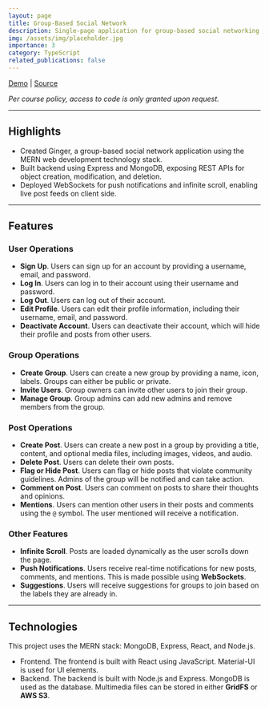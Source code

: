 ```yaml
---
layout: page
title: Group-Based Social Network
description: Single-page application for group-based social networking similar to Reddit, built with React and JavaScript
img: /assets/img/placeholder.jpg
importance: 3
category: TypeScript
related_publications: false
---
```


[Demo]() \| [Source](https://github.com/plasmas/Ginger)

_Per course policy, access to code is only granted upon request._

---

## Highlights

- Created Ginger, a group-based social network application using the MERN web development technology stack.
- Built backend using Express and MongoDB, exposing REST APIs for object creation, modification, and deletion.
- Deployed WebSockets for push notifications and infinite scroll, enabling live post feeds on client side.

---

## Features

### User Operations

- **Sign Up**. Users can sign up for an account by providing a username, email, and password.
- **Log In**. Users can log in to their account using their username and password.
- **Log Out**. Users can log out of their account.
- **Edit Profile**. Users can edit their profile information, including their username, email, and password.
- **Deactivate Account**. Users can deactivate their account, which will hide their profile and posts from other users.

### Group Operations

- **Create Group**. Users can create a new group by providing a name, icon, labels. Groups can either be public or private.
- **Invite Users**. Group owners can invite other users to join their group.
- **Manage Group**. Group admins can add new admins and remove members from the group.

### Post Operations

- **Create Post**. Users can create a new post in a group by providing a title, content, and optional media files, including images, videos, and audio.
- **Delete Post**. Users can delete their own posts.
- **Flag or Hide Post**. Users can flag or hide posts that violate community guidelines. Admins of the group will be notified and can take action.
- **Comment on Post**. Users can comment on posts to share their thoughts and opinions.
- **Mentions**. Users can mention other users in their posts and comments using the `@` symbol. The user mentioned will receive a notification.

### Other Features

- **Infinite Scroll**. Posts are loaded dynamically as the user scrolls down the page.
- **Push Notifications**. Users receive real-time notifications for new posts, comments, and mentions. This is made possible using **WebSockets**.
- **Suggestions**. Users will receive suggestions for groups to join based on the labels they are already in.

---

## Technologies

This project uses the MERN stack: MongoDB, Express, React, and Node.js.

- Frontend. The frontend is built with React using JavaScript. Material-UI is used for UI elements.
- Backend. The backend is built with Node.js and Express. MongoDB is used as the database. Multimedia files can be stored in either **GridFS** or **AWS S3**.
